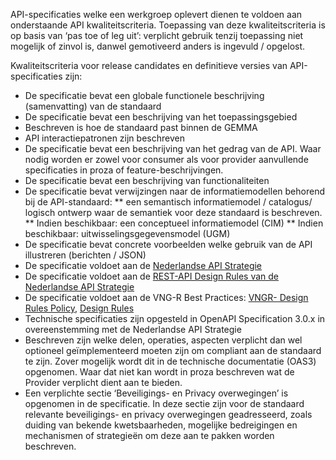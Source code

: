 API-specificaties welke een werkgroep oplevert dienen te voldoen aan onderstaande API kwaliteitscriteria.
Toepassing van deze kwaliteitscriteria is op basis van ‘pas toe of leg uit’: verplicht gebruik tenzij toepassing niet mogelijk of zinvol is, danwel gemotiveerd anders is ingevuld / opgelost.

Kwaliteitscriteria voor release candidates en definitieve versies van API-specificaties zijn:

* De specificatie bevat een globale functionele beschrijving (samenvatting) van de standaard 
* De specificatie bevat een beschrijving van het toepassingsgebied 
* Beschreven is hoe de standaard past binnen de GEMMA 
* API interactiepatronen zijn beschreven 
* De specificatie bevat een beschrijving van het gedrag van de API. Waar nodig worden er zowel voor consumer als voor provider aanvullende specificaties in proza of feature-beschrijvingen. 
* De specificatie bevat een beschrijving van functionaliteiten 
* De specificatie bevat verwijzingen naar de informatiemodellen behorend bij de API-standaard:
** een semantisch informatiemodel / catalogus/ logisch ontwerp waar de semantiek voor deze standaard is beschreven.
** Indien beschikbaar: een conceptueel informatiemodel (CIM)
** Indien beschikbaar: uitwisselingsgegevensmodel (UGM)
* De specificatie bevat concrete voorbeelden welke gebruik van de API illustreren (berichten / JSON) 
* De specificatie voldoet aan de [Nederlandse API Strategie](https://docs.geostandaarden.nl/api/API-Strategie)
* De specificatie voldoet aan de [ REST-API Design Rules van de Nederlandse API Strategie](https://publicatie.centrumvoorstandaarden.nl/api/adr/)
* De specificatie voldoet aan de VNG-R Best Practices: [ VNGR- Design Rules Policy](https://github.com/VNG-Realisatie/API-Kennisbank/pull/40/files), [ Design Rules](https://github.com/VNG-Realisatie/API-Kennisbank/tree/master/Design%20rules#readme) 
* Technische specificaties zijn opgesteld in OpenAPI Specification 3.0.x in overeenstemming met de Nederlandse API Strategie 
* Beschreven zijn welke delen, operaties, aspecten verplicht dan wel optioneel geïmplementeerd moeten zijn om compliant aan de standaard te zijn. Zover mogelijk wordt dit in de technische documentatie (OAS3) opgenomen. Waar dat niet kan wordt in proza beschreven wat de Provider verplicht dient aan te bieden. 
* Een verplichte sectie ‘Beveiligings- en Privacy overwegingen’ is opgenomen in de specificatie. In deze sectie zijn voor de standaard relevante beveiligings- en privacy overwegingen geadresseerd, zoals duiding van bekende kwetsbaarheden, mogelijke bedreigingen en mechanismen of strategieën om deze aan te pakken worden beschreven.
